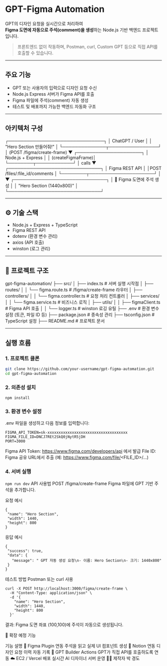 # GPT-Figma Automation

GPT의 디자인 요청을 실시간으로 처리하여  
 **Figma 도면에 자동으로 주석(comment)을 생성**하는 Node.js 기반 백엔드 프로젝트입니다.

>  프론트엔드 없이 작동하며, Postman, curl, Custom GPT 등으로 직접 API를 호출할 수 있습니다.

---

##  주요 기능

-  GPT 또는 사용자의 입력으로 디자인 요청 수신
-  Node.js Express 서버가 Figma API를 호출
-  Figma 파일에 주석(comment) 자동 생성
-  테스트 및 배포까지 가능한 백엔드 자동화 구조

---

##  아키텍처 구성
┌───────────────────────────────┐
│        ChatGPT / User         │
│    "Hero Section 만들어줘!"     │
└──────────────┬────────────────┘
               │ (POST /figma/create-frame)
               ▼
     ┌─────────────────────┐
     │  Node.js + Express  │
     │   (createFigmaFrame)│
     └────────┬────────────┘
              │ calls
              ▼
     ┌──────────────────────────────┐
     │        Figma REST API        │
     │POST /files/:file_id/comments │
     └────────┬─────────────────────┘
              │
              ▼
     ┌──────────────────────────────┐
     │   📐 Figma 도면에 주석 생성      │
     │   "Hero Section (1440x800)"  │
     └──────────────────────────────┘


---

## ⚙️ 기술 스택

- Node.js + Express + TypeScript
- Figma REST API
- dotenv (환경 변수 관리)
- axios (API 호출)
- winston (로그 관리)

---

## 📁 프로젝트 구조

gpt-figma-automation/
├── src/
│   ├── index.ts                 # 서버 실행 시작점
│   ├── routes/
│   │   └── figma.route.ts       # /figma/create-frame 라우터
│   ├── controllers/
│   │   └── figma.controller.ts  # 요청 처리 컨트롤러
│   ├── services/
│   │   └── figma.service.ts     # 비즈니스 로직
│   ├── utils/
│   │   ├── figmaClient.ts       # Figma API 호출
│   │   └── logger.ts            # winston 로깅 유틸
├── .env                         # 환경 변수 설정 (토큰, 파일 ID 등)
├── package.json                 # 종속성 관리
├── tsconfig.json                # TypeScript 설정
├── README.md                    # 프로젝트 문서


---

## 실행 흐름

### 1. 프로젝트 클론

```bash
git clone https://github.com/your-username/gpt-figma-automation.git
cd gpt-figma-automation
```
### 2. 의존성 설치

```npm install```
### 3. 환경 변수 설정

.env 파일을 생성하고 다음 정보를 입력합니다:
```
FIGMA_API_TOKEN=sk-xxxxxxxxxxxxxxxxxxxxxxxxxxxxxxxxxxxx
FIGMA_FILE_ID=DNCJ7REt2SkQ0jNytR5jDH
PORT=3000
```
 Figma API Token: https://www.figma.com/developers/api 에서 발급
 File ID: Figma 공유 URL에서 추출
(예: https://www.figma.com/file/<FILE_ID>/...)

### 4. 서버 실행

```npm run dev```
 API 사용법
POST /figma/create-frame
Figma 파일에 GPT 기반 주석을 추가합니다.

 요청 예시
 ```
{
  "name": "Hero Section",
  "width": 1440,
  "height": 800
}
```
 응답 예시
 ```
{
  "success": true,
  "data": {
    "message": " GPT 자동 생성 요청\n- 이름: Hero Section\n- 크기: 1440x800"
  }
}
```
 테스트 방법
Postman 또는 curl 사용
```
curl -X POST http://localhost:3000/figma/create-frame \
  -H "Content-Type: application/json" \
  -d '{
    "name": "Hero Section",
    "width": 1440,
    "height": 800
  }'
```
결과: Figma 도면 좌표 (100,100)에 주석이 자동으로 생성됩니다.

🧠 확장 예정 기능

기능	설명
🧩 Figma Plugin 연동	주석을 읽고 실제 UI 컴포넌트 생성
📝 Notion 연동	디자인 요청 이력 자동 기록
🤖 GPT Builder Actions	GPT가 직접 API를 호출하도록 연동
☁️ EC2 / Vercel 배포	실시간 AI 디자이너 서버 운영
👨‍💻 제작자
박 경도

